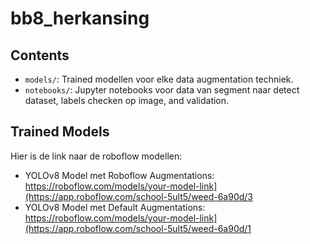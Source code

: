 # bb8_herkansing

## Contents

- `models/`: Trained modellen voor elke data augmentation techniek.
- `notebooks/`: Jupyter notebooks voor data van segment naar detect dataset, labels checken op image, and validation.

## Trained Models

Hier is de link naar de roboflow modellen:
- YOLOv8 Model met Roboflow Augmentations: https://roboflow.com/models/your-model-link](https://app.roboflow.com/school-5ult5/weed-6a90d/3
- YOLOv8 Model met Default Augmentations: https://roboflow.com/models/your-model-link](https://app.roboflow.com/school-5ult5/weed-6a90d/1

